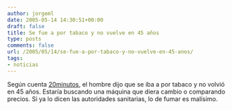 ```yaml
---
author: jorgeml
date: 2005-05-14 14:30:51+00:00
draft: false
title: Se fue a por tabaco y no vuelve en 45 años
type: posts
comments: false
url: /2005/05/14/se-fue-a-por-tabaco-y-no-vuelve-en-45-anos/
tags:
- noticias
---
```


Según cuenta [20minutos](http://www.20minutos.es/noticia/23711/0/hombre/desaparecido/tabaco/), el hombre dijo que se iba a por tabaco y no volvió en 45 años. Estaría buscando una máquina que diera cambio o comparando precios. Si ya lo dicen las autoridades sanitarias, lo de fumar es malísimo.
